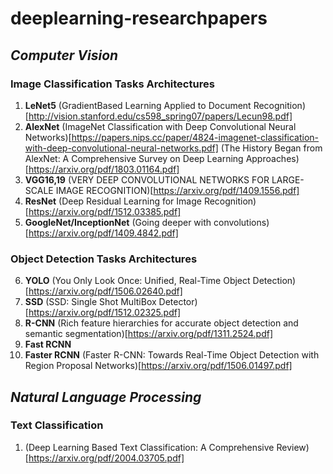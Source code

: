 # deeplearning-researchpapers

## _**Computer Vision**_

### **Image Classification Tasks Architectures**
1. **LeNet5** 
(GradientBased Learning Applied to Document
Recognition)[http://vision.stanford.edu/cs598_spring07/papers/Lecun98.pdf]
2. **AlexNet**
(ImageNet Classification with Deep Convolutional
Neural Networks)[https://papers.nips.cc/paper/4824-imagenet-classification-with-deep-convolutional-neural-networks.pdf]
(The History Began from AlexNet: A Comprehensive Survey on Deep Learning Approaches)[https://arxiv.org/pdf/1803.01164.pdf]
3. **VGG16,19**
(VERY DEEP CONVOLUTIONAL NETWORKS FOR LARGE-SCALE IMAGE RECOGNITION)[https://arxiv.org/pdf/1409.1556.pdf]
4. **ResNet**
(Deep Residual Learning for Image Recognition)[https://arxiv.org/pdf/1512.03385.pdf]
5. **GoogleNet/InceptionNet**
(Going deeper with convolutions)[https://arxiv.org/pdf/1409.4842.pdf]

### **Object Detection Tasks Architectures**
6. **YOLO**
(You Only Look Once: Unified, Real-Time Object Detection)[https://arxiv.org/pdf/1506.02640.pdf]
7. **SSD**
(SSD: Single Shot MultiBox Detector)[https://arxiv.org/pdf/1512.02325.pdf]
8. **R-CNN**
(Rich feature hierarchies for accurate object detection and semantic segmentation)[https://arxiv.org/pdf/1311.2524.pdf]
9. **Fast RCNN**
10. **Faster RCNN**
(Faster R-CNN: Towards Real-Time Object Detection with Region Proposal Networks)[https://arxiv.org/pdf/1506.01497.pdf]


## _**Natural Language Processing**_

### **Text Classification**
1. (Deep Learning Based Text Classification: A Comprehensive Review)[https://arxiv.org/pdf/2004.03705.pdf]